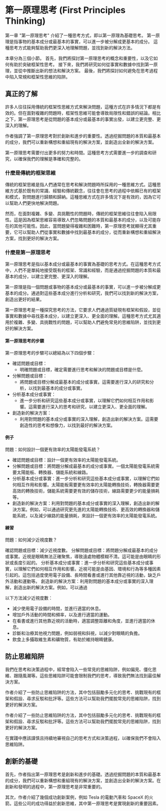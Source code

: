 # 第一原理思考 (First Principles Thinking)

第一章 "第一原理思考" 介紹了一種思考方式，即以第一原理為基礎思考。
第一原理是指事物的基本成分或最基本的事實，可以進一步被分解成更基本的成分。
這種思考方式能夠幫助我們更深入地理解問題，並找到新的解決方法。

本章分為三個小節。
首先，我們將探討第一原理思考的概念和重要性，以及它如何有助於突破框架性思考。
接下來，我們將研究如何從事實和數據中找到第一原理，並從中推斷出新的想法和解決方案。
最後，我們將探討如何避免在思考過程中陷入常規和框架性思維的陷阱。

## 真正的了解

許多人往往採用傳統的框架性思維方式來解決問題，這種方式在許多情況下都是有效的。但在面對複雜的問題時，框架性思維可能會導致局限性和錯誤的結論。相比之下，第一原理思考是從問題的基本成分或最基本的事實出發，以建立更完整、更深入的理解。

作者強調了第一原理思考對於創新和進步的重要性。透過挖掘問題的本質和最基本的成分，我們可以重新構想和重組現有的解決方案，並創造出全新的解決方案。

第一原理思考需要付出更多的努力和時間。這種思考方式需要進一步的調查和研究，以確保我們的理解是準確和完整的。

### 什麼是傳統的框架思維

傳統的框架思維是指人們通常在思考和解決問題時所採用的一種思維方式。這種思維方式基於既有的常識、經驗和傳統觀念，往往會在思考的過程中依賴已有的框架和模式，對問題進行歸類和歸納。這種思維方式在許多情況下是有效的，因為它可以幫助人們更快地解決問題。

然而，在面對複雜、多變、具挑戰性的問題時，傳統的框架思維往往會陷入局限性。這是因為框架思維容易導致人們忽略問題的本質和最基本的成分，以及可能存在的其他可能性。因此，當問題變得複雜和困難時，第一原理思考就顯得尤其重要，它可以幫助人們從事實和數據中找到最基本的成分，從而重新構想和重組解決方案，找到更好的解決方案。

### 什麼是第一原理思考

第一原理思考是指以基本成分或最基本的事實為基礎的思考方式。在這種思考方式中，人們不是單純地接受既有的框架、常識和經驗，而是通過挖掘問題的本質和最基本的成分，以建立更完整、更深入的理解。

第一原理是指一個問題或事物的基本成分或最基本的事實，可以進一步被分解成更基本的成分。通過對這些基本成分進行分析和研究，我們可以找到新的解決方案，創造出更好的結果。

第一原理思考是一種探究思考的方法，它要求人們通過質疑現有框架和假設，並從事實和數據中尋找基本成分，以建立更深入、更全面的理解。這種思考方式尤其適用於複雜、多變、具挑戰性的問題，可以幫助人們避免常見的思維陷阱，並找到更好的解決方案。

#### 第一原理思考的步驟

第一原理思考的步驟可以總結為以下四個步驟：

- 確認問題或目標：
  - 明確問題或目標，確定需要進行思考和解決的問題或目標是什麼。
- 分解問題或目標：
  - 將問題或目標分解成最基本的成分或事實。這需要進行深入的研究和分析，以找到最基本的成分或事實。
- 分析基本成分或事實：
  - 進一步分析和研究這些基本成分或事實，以理解它們如何相互作用和影響。這需要進行深入的思考和研究，以建立更深入、更全面的理解。
- 創造新的解決方案：
  - 利用對問題的基本成分或事實的深入理解，創造出新的解決方案。這需要創造性的思考和想像力，以找到最好的解決方案。

#### 例子

問題：如何設計一個更有效率的太陽能發電系統？

- 確認問題或目標：設計一個更有效率的太陽能發電系統。
- 分解問題或目標：將問題分解成最基本的成分或事實。一個太陽能發電系統需要太陽能板、轉換器、儲能系統和線路。
- 分析基本成分或事實：進一步分析和研究這些基本成分或事實，以理解它們如何相互作用和影響。太陽能板需要更有效率的太陽能轉換技術，轉換器需要更高效的轉換技術，儲能系統需要更有效的儲存技術，線路需要更少的能量損耗等。
- 創造新的解決方案：利用對問題的基本成分或事實的深入理解，創造出新的解決方案。例如，可以通過研究更先進的太陽能轉換技術、更高效的轉換器和儲能系統，以及減少線路的能量損耗，來設計一個更有效率的太陽能發電系統。

#### 練習

問題：如何減少近視度數？

確認問題或目標：減少近視度數。
分解問題或目標：將問題分解成最基本的成分或事實。近視是眼睛無法正確聚焦，導致遠處物體模糊不清。這可能是由眼睛的形狀或長度引起的。
分析基本成分或事實：進一步分析和研究這些基本成分或事實，以理解它們如何相互作用和影響。近視可能是由基因、環境和行為等多種因素引起的。這包括過度使用電子設備、長時間看書或進行其他靠近視的活動，缺乏戶外活動和運動等。
創造新的解決方案：利用對問題的基本成分或事實的深入理解，創造出新的解決方案。例如，可以通過

以下方法減少近視度數：

- 減少使用電子設備的時間，並進行適當的休息。
- 增加戶外活動的時間和頻率，以及進行適當的運動。
- 在看書或進行其他靠近視的活動時，適當調整距離和角度，並進行適當的休息。
- 診斷和治療其他視力問題，例如弱視和斜視，以減少對眼睛的負擔。
- 飲食上多攝取維生素和礦物質，有助於維持眼睛健康。

## 防止思維陷阱

我們在思考和決策過程中，經常會陷入一些常見的思維陷阱，例如偏見、僵化思維、跟隨風潮等。這些思維陷阱可能會限制我們的思考，導致我們無法找到最佳解決方案。

作者介紹了一些防止思維陷阱的方法，其中包括鼓勵多元化的思考、挑戰現有的框架和假設、尋求反駁和批評等。這些方法可以幫助我們擺脫常見的思維陷阱，找到更好的解決方案。

作者介紹了一些防止思維陷阱的方法，其中包括鼓勵多元化的思考、挑戰現有的框架和假設、尋求反駁和批評等。這些方法可以幫助我們擺脫常見的思維陷阱，找到更好的解決方案。

在實踐中應該謹慎且持續地審視自己的思考方式和決策過程，以確保我們不會陷入思維陷阱。

## 創新的基礎

首先，作者指出第一原理思考是創新和進步的基礎。透過挖掘問題的本質和最基本的成分，我們可以重新構想和重組現有的解決方案，並創造出全新的解決方案。在創新和發明的過程中，第一原理思考是非常重要的。

其次，作者介紹了幾個成功創新案例，例如 Tesla 的電動汽車和 SpaceX 的火箭。這些公司的成功得益於創新思維，其中第一原理思考是實現創新的重要因素。
